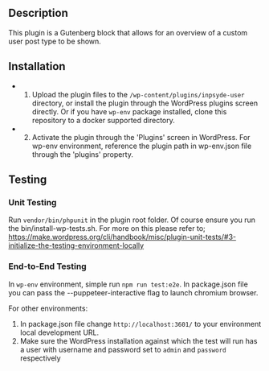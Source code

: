 ## Description

This plugin is a Gutenberg block that allows for an overview of a custom user post type to be shown.

## Installation

- 1. Upload the plugin files to the `/wp-content/plugins/inpsyde-user` directory, or install the plugin through the WordPress plugins screen directly. Or if you have
     `wp-env` package installed, clone this repository to a docker supported directory.
- 2. Activate the plugin through the 'Plugins' screen in WordPress. For wp-env environment, reference the plugin path in wp-env.json file through the 'plugins' property.

## Testing

### Unit Testing

Run `vendor/bin/phpunit` in the plugin root folder. Of course ensure you run the bin/install-wp-tests.sh. For more on this please refer to;
https://make.wordpress.org/cli/handbook/misc/plugin-unit-tests/#3-initialize-the-testing-environment-locally

### End-to-End Testing

In `wp-env` environment, simple run `npm run test:e2e`. In package.json file you can pass the --puppeteer-interactive flag to launch
chromium browser.

For other environments:

1. In package.json file change `http://localhost:3601/` to your environment local development URL.
2. Make sure the WordPress installation against which the test will run has a user with username and password set to `admin` and `password` respectively
